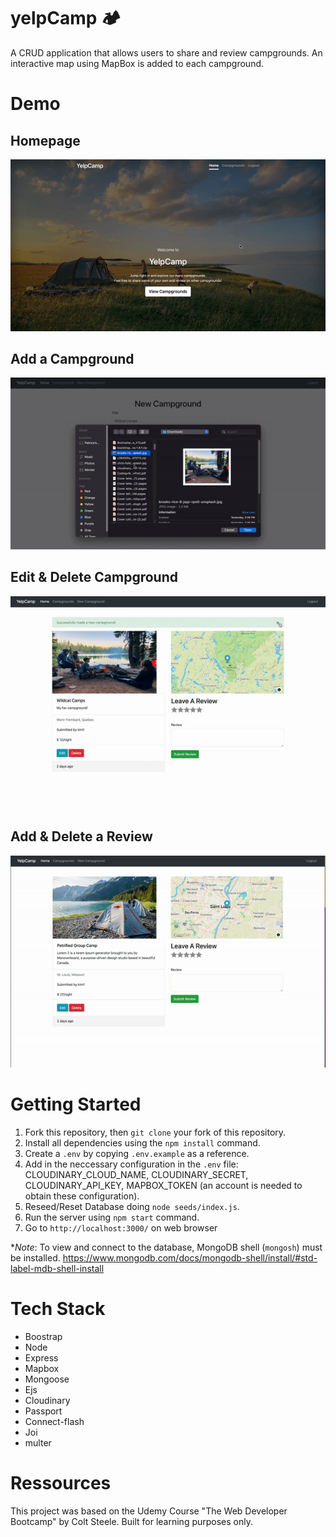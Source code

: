 # yelpCamp 🏕
A CRUD application that allows users to share and review campgrounds. An interactive map using MapBox is added to each campground. 

# Demo

## Homepage
![Homepage](./public/gif/yelpcamp-homepage.gif)
## Add a Campground 
![Add Campground](./public/gif/yelpcamp-%20add%20camp.gif)
## Edit & Delete Campground 
![Edit and Delete Campground](./public/gif/yelpcamp%20-%20edit%20%26%20delete%20camp.gif)
## Add & Delete a Review 
![Edit and Delete review](./public/gif/Yelpcamp%20-%20review%20.gif)

# Getting Started 
1. Fork this repository, then `git clone` your fork of this repository.
2. Install all dependencies using the `npm install` command.
3. Create a `.env` by copying `.env.example` as a reference. 
4. Add in the neccessary configuration in the `.env` file: CLOUDINARY_CLOUD_NAME, 
CLOUDINARY_SECRET, CLOUDINARY_API_KEY, MAPBOX_TOKEN (an account is needed to obtain these configuration).
5. Reseed/Reset Database doing `node seeds/index.js`.
6. Run the server using  `npm start` command.
7. Go to `http://localhost:3000/` on web browser

**Note*: 
To view and connect to the database, MongoDB shell (`mongosh`) must be installed. 
https://www.mongodb.com/docs/mongodb-shell/install/#std-label-mdb-shell-install

# Tech Stack 
- Boostrap 
- Node 
- Express 
- Mapbox 
- Mongoose
- Ejs
- Cloudinary 
- Passport 
- Connect-flash 
- Joi 
- multer 

# Ressources 
This project was based on the Udemy Course "The Web Developer Bootcamp" by Colt Steele. 
Built for learning purposes only. 